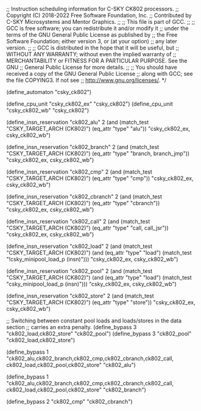 ;; Instruction scheduling information for C-SKY CK802 processors.
;; Copyright (C) 2018-2022 Free Software Foundation, Inc.
;; Contributed by C-SKY Microsystems and Mentor Graphics.
;;
;; This file is part of GCC.
;;
;; GCC is free software; you can redistribute it and/or modify it
;; under the terms of the GNU General Public License as published by
;; the Free Software Foundation; either version 3, or (at your option)
;; any later version.
;;
;; GCC is distributed in the hope that it will be useful, but
;; WITHOUT ANY WARRANTY; without even the implied warranty of
;; MERCHANTABILITY or FITNESS FOR A PARTICULAR PURPOSE.  See the GNU
;; General Public License for more details.
;;
;; You should have received a copy of the GNU General Public License
;; along with GCC; see the file COPYING3.  If not see
;; <http://www.gnu.org/licenses/>.  */

(define_automaton "csky_ck802")

(define_cpu_unit "csky_ck802_ex" "csky_ck802")
(define_cpu_unit "csky_ck802_wb" "csky_ck802")

(define_insn_reservation "ck802_alu" 2
  (and (match_test "CSKY_TARGET_ARCH (CK802)")
       (eq_attr "type" "alu"))
  "csky_ck802_ex, csky_ck802_wb")

(define_insn_reservation "ck802_branch" 2
  (and (match_test "CSKY_TARGET_ARCH (CK802)")
       (eq_attr "type" "branch, branch_jmp"))
  "csky_ck802_ex, csky_ck802_wb")

(define_insn_reservation "ck802_cmp" 2
  (and (match_test "CSKY_TARGET_ARCH (CK802)")
       (eq_attr "type" "cmp"))
  "csky_ck802_ex, csky_ck802_wb")

(define_insn_reservation "ck802_cbranch" 2
  (and (match_test "CSKY_TARGET_ARCH (CK802)")
       (eq_attr "type" "cbranch"))
  "csky_ck802_ex, csky_ck802_wb")

(define_insn_reservation "ck802_call" 2
  (and (match_test "CSKY_TARGET_ARCH (CK802)")
       (eq_attr "type" "call, call_jsr"))
  "csky_ck802_ex, csky_ck802_wb")

(define_insn_reservation "ck802_load" 2
  (and (match_test "CSKY_TARGET_ARCH (CK802)")
	(and (eq_attr "type" "load")
	     (match_test "!csky_minipool_load_p (insn)")))
  "csky_ck802_ex, csky_ck802_wb")

(define_insn_reservation "ck802_pool" 2
  (and (match_test "CSKY_TARGET_ARCH (CK802)")
       (and (eq_attr "type" "load")
	    (match_test "csky_minipool_load_p (insn)")))
  "csky_ck802_ex, csky_ck802_wb")

(define_insn_reservation "ck802_store" 2
  (and (match_test "CSKY_TARGET_ARCH (CK802)")
       (eq_attr "type" "store"))
  "csky_ck802_ex, csky_ck802_wb")

;; Switching between constant pool loads and loads/stores in the data section
;; carries an extra penalty.
(define_bypass 3 "ck802_load,ck802_store" "ck802_pool")
(define_bypass 3 "ck802_pool" "ck802_load,ck802_store")

(define_bypass 1 "ck802_alu,ck802_branch,ck802_cmp,ck802_cbranch,ck802_call,\
		  ck802_load,ck802_pool,ck802_store"
		 "ck802_alu")

(define_bypass 1 "ck802_alu,ck802_branch,ck802_cmp,ck802_cbranch,ck802_call,\
		  ck802_load,ck802_pool,ck802_store"
		 "ck802_branch")

(define_bypass 2 "ck802_cmp" "ck802_cbranch")
